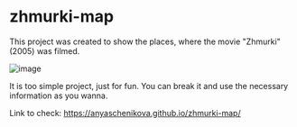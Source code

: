 # zhmurki-map
This project was created to show the places, where the movie "Zhmurki" (2005) was filmed.

![image](https://user-images.githubusercontent.com/58432297/171065019-2deaa3af-31f0-42fb-b265-fb574f763027.png)

It is too simple project, just for fun. You can break it and use the necessary information as you wanna.

Link to check: https://anyaschenikova.github.io/zhmurki-map/
